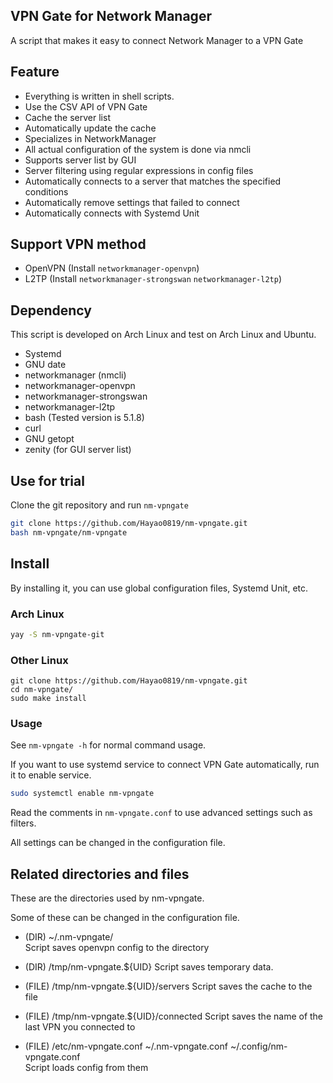 ##  VPN Gate for Network Manager
A script that makes it easy to connect Network Manager to a VPN Gate

## Feature
- Everything is written in shell scripts.
- Use the CSV API of VPN Gate
- Cache the server list
- Automatically update the cache
- Specializes in NetworkManager
- All actual configuration of the system is done via nmcli
- Supports server list by GUI
- Server filtering using regular expressions in config files
- Automatically connects to a server that matches the specified conditions
- Automatically remove settings that failed to connect
- Automatically connects with Systemd Unit

## Support VPN method
- OpenVPN (Install `networkmanager-openvpn`)
- L2TP (Install `networkmanager-strongswan` `networkmanager-l2tp`)

## Dependency
This script is developed on Arch Linux and test on Arch Linux and Ubuntu.

- Systemd
- GNU date
- networkmanager (nmcli)
- networkmanager-openvpn
- networkmanager-strongswan
- networkmanager-l2tp
- bash (Tested version is 5.1.8)
- curl
- GNU getopt
- zenity (for GUI server list)


## Use for trial
Clone the git repository and run `nm-vpngate`

```bash
git clone https://github.com/Hayao0819/nm-vpngate.git
bash nm-vpngate/nm-vpngate
```

## Install
By installing it, you can use global configuration files, Systemd Unit, etc.

### Arch Linux

```bash
yay -S nm-vpngate-git
```

### Other Linux

```
git clone https://github.com/Hayao0819/nm-vpngate.git
cd nm-vpngate/
sudo make install
```

### Usage
See `nm-vpngate -h` for normal command usage.

If you want to use systemd service to connect VPN Gate automatically, run it to enable service.

```bash
sudo systemctl enable nm-vpngate
```

Read the comments in `nm-vpngate.conf` to use advanced settings such as filters.

All settings can be changed in the configuration file.

## Related directories and files
These are the directories used by nm-vpngate.

Some of these can be changed in the configuration file.

- (DIR) ~/.nm-vpngate/  
  Script saves openvpn config to the directory

- (DIR) /tmp/nm-vpngate.${UID}
  Script saves temporary data.

- (FILE) /tmp/nm-vpngate.${UID}/servers
  Script saves the cache to the file

- (FILE) /tmp/nm-vpngate.${UID}/connected
  Script saves the name of the last VPN you connected to
  
- (FILE) /etc/nm-vpngate.conf ~/.nm-vpngate.conf ~/.config/nm-vpngate.conf  
  Script loads config from them

